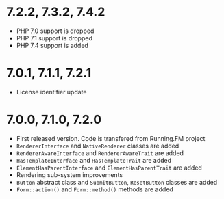 7.2.2, 7.3.2, 7.4.2
===================
* PHP 7.0 support is dropped
* PHP 7.1 support is dropped
* PHP 7.4 support is added

7.0.1, 7.1.1, 7.2.1
===================
* License identifier update

7.0.0, 7.1.0, 7.2.0
===================
* First released version. Code is transfered from Running.FM project
* `RendererInterface` and `NativeRenderer` classes are added
* `RendererAwareInterface` and `RendererAwareTrait` are added
* `HasTemplateInterface` and `HasTemplateTrait` are added
* `ElementHasParentInterface` and `ElementHasParentTrait` are added
* Rendering sub-system improvements
* `Button` abstract class and `SubmitButton`, `ResetButton` classes are added
* `Form::action()` and `Form::method()` methods are added